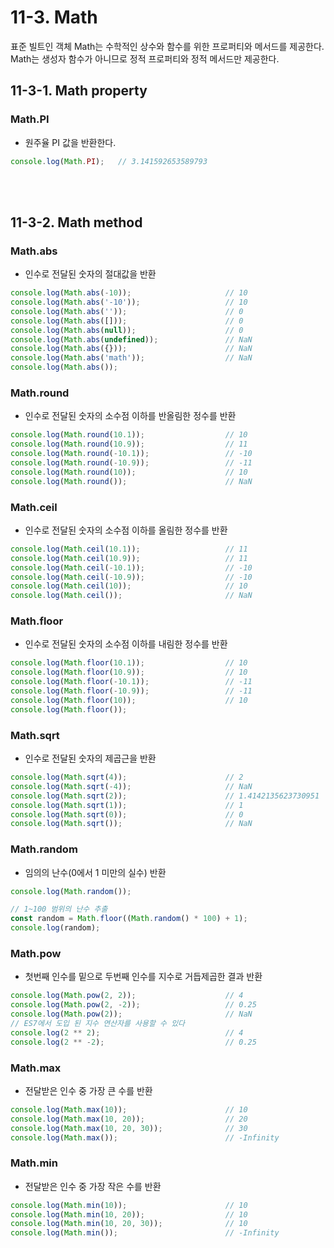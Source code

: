 # 11-3. Math
표준 빌트인 객체 Math는 수학적인 상수와 함수를 위한 프로퍼티와 메서드를 제공한다.
Math는 생성자 함수가 아니므로 정적 프로퍼티와 정적 메서드만 제공한다.
## 11-3-1. Math property

### Math.PI
- 원주율 PI 값을 반환한다.
```js
console.log(Math.PI);   // 3.141592653589793
```

<br><br>

## 11-3-2. Math method

### Math.abs
- 인수로 전달된 숫자의 절대값을 반환
```js
console.log(Math.abs(-10));                     // 10
console.log(Math.abs('-10'));                   // 10
console.log(Math.abs(''));                      // 0
console.log(Math.abs([]));                      // 0
console.log(Math.abs(null));                    // 0
console.log(Math.abs(undefined));               // NaN
console.log(Math.abs({}));                      // NaN
console.log(Math.abs('math'));                  // NaN
console.log(Math.abs());    
```

### Math.round
- 인수로 전달된 숫자의 소수점 이하를 반올림한 정수를 반환
```js
console.log(Math.round(10.1));                  // 10             
console.log(Math.round(10.9));                  // 11
console.log(Math.round(-10.1));                 // -10
console.log(Math.round(-10.9));                 // -11
console.log(Math.round(10));                    // 10
console.log(Math.round());                      // NaN
```

### Math.ceil
- 인수로 전달된 숫자의 소수점 이하를 올림한 정수를 반환
```js
console.log(Math.ceil(10.1));                   // 11             
console.log(Math.ceil(10.9));                   // 11
console.log(Math.ceil(-10.1));                  // -10
console.log(Math.ceil(-10.9));                  // -10
console.log(Math.ceil(10));                     // 10
console.log(Math.ceil());                       // NaN
```

### Math.floor
- 인수로 전달된 숫자의 소수점 이하를 내림한 정수를 반환
```js
console.log(Math.floor(10.1));                  // 10             
console.log(Math.floor(10.9));                  // 10
console.log(Math.floor(-10.1));                 // -11
console.log(Math.floor(-10.9));                 // -11
console.log(Math.floor(10));                    // 10
console.log(Math.floor());     
```
### Math.sqrt 
- 인수로 전달된 숫자의 제곱근을 반환
```js
console.log(Math.sqrt(4));                      // 2             
console.log(Math.sqrt(-4));                     // NaN
console.log(Math.sqrt(2));                      // 1.4142135623730951
console.log(Math.sqrt(1));                      // 1
console.log(Math.sqrt(0));                      // 0
console.log(Math.sqrt());                       // NaN
```

### Math.random
- 임의의 난수(0에서 1 미만의 실수) 반환
```js
console.log(Math.random());  

// 1~100 범위의 난수 추출       
const random = Math.floor((Math.random() * 100) + 1);
console.log(random);
```

### Math.pow
- 첫번째 인수를 밑으로 두번째 인수를 지수로 거듭제곱한 결과 반환
```js
console.log(Math.pow(2, 2));                    // 4             
console.log(Math.pow(2, -2));                   // 0.25
console.log(Math.pow(2));                       // NaN
// ES7에서 도입 된 지수 연산자를 사용할 수 있다
console.log(2 ** 2);                            // 4 
console.log(2 ** -2);                           // 0.25
```

### Math.max
- 전달받은 인수 중 가장 큰 수를 반환
```js
console.log(Math.max(10));                      // 10             
console.log(Math.max(10, 20));                  // 20
console.log(Math.max(10, 20, 30));              // 30
console.log(Math.max());                        // -Infinity
```

### Math.min
- 전달받은 인수 중 가장 작은 수를 반환
```js
console.log(Math.min(10));                      // 10             
console.log(Math.min(10, 20));                  // 10
console.log(Math.min(10, 20, 30));              // 10
console.log(Math.min());                        // -Infinity
```